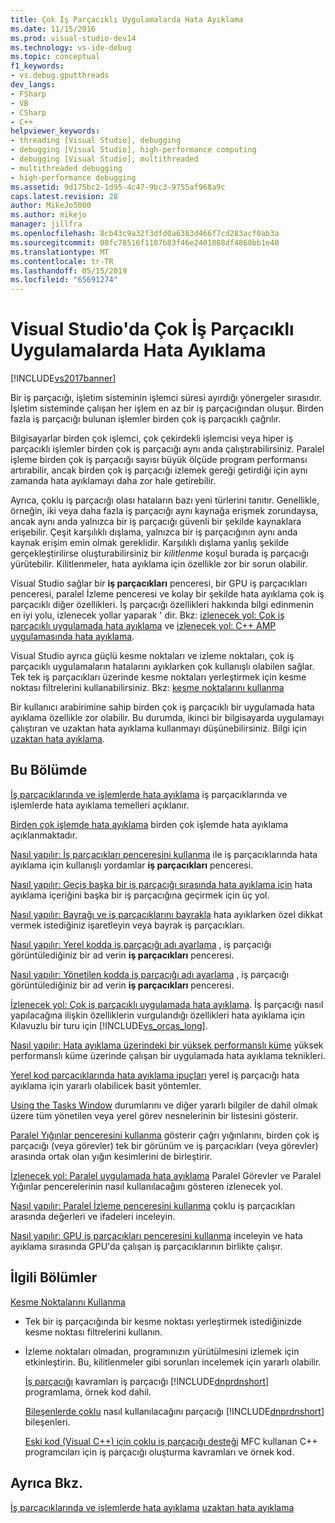 ```yaml
---
title: Çok İş Parçacıklı Uygulamalarda Hata Ayıklama
ms.date: 11/15/2016
ms.prod: visual-studio-dev14
ms.technology: vs-ide-debug
ms.topic: conceptual
f1_keywords:
- vs.debug.gputthreads
dev_langs:
- FSharp
- VB
- CSharp
- C++
helpviewer_keywords:
- threading [Visual Studio], debugging
- debugging [Visual Studio], high-performance computing
- debugging [Visual Studio], multithreaded
- multithreaded debugging
- high-performance debugging
ms.assetid: 9d175bc2-1d95-4c47-9bc3-9755af968a9c
caps.latest.revision: 28
author: MikeJo5000
ms.author: mikejo
manager: jillfra
ms.openlocfilehash: 8cb43c9a32f3dfd0a6383d466f7cd283acf0ab3a
ms.sourcegitcommit: 08fc78516f1107b83f46e2401888df4868bb1e40
ms.translationtype: MT
ms.contentlocale: tr-TR
ms.lasthandoff: 05/15/2019
ms.locfileid: "65691274"
---
```

# <a name="debug-multithreaded-applications-in-visual-studio"></a>Visual Studio'da Çok İş Parçacıklı Uygulamalarda Hata Ayıklama
[!INCLUDE[vs2017banner](../includes/vs2017banner.md)]

Bir iş parçacığı, işletim sisteminin işlemci süresi ayırdığı yönergeler sırasıdır. İşletim sisteminde çalışan her işlem en az bir iş parçacığından oluşur. Birden fazla iş parçacığı bulunan işlemler birden çok iş parçacıklı çağrılır.

 Bilgisayarlar birden çok işlemci, çok çekirdekli işlemcisi veya hiper iş parçacıklı işlemler birden çok iş parçacığı aynı anda çalıştırabilirsiniz. Paralel işleme birden çok iş parçacığı sayısı büyük ölçüde program performansı artırabilir, ancak birden çok iş parçacığı izlemek gereği getirdiği için aynı zamanda hata ayıklamayı daha zor hale getirebilir.

 Ayrıca, çoklu iş parçacığı olası hataların bazı yeni türlerini tanıtır. Genellikle, örneğin, iki veya daha fazla iş parçacığı aynı kaynağa erişmek zorundaysa, ancak aynı anda yalnızca bir iş parçacığı güvenli bir şekilde kaynaklara erişebilir. Çeşit karşılıklı dışlama, yalnızca bir iş parçacığının aynı anda kaynak erişim emin olmak gereklidir. Karşılıklı dışlama yanlış şekilde gerçekleştirilirse oluşturabilirsiniz bir *kilitlenme* koşul burada iş parçacığı yürütebilir. Kilitlenmeler, hata ayıklama için özellikle zor bir sorun olabilir.

 Visual Studio sağlar bir **iş parçacıkları** penceresi, bir GPU iş parçacıkları penceresi, paralel İzleme penceresi ve kolay bir şekilde hata ayıklama çok iş parçacıklı diğer özellikleri. İş parçacığı özellikleri hakkında bilgi edinmenin en iyi yolu, izlenecek yollar yaparak ' dir. Bkz: [izlenecek yol: Çok iş parçacıklı uygulamada hata ayıklama](../debugger/walkthrough-debugging-a-multithreaded-application.md) ve [izlenecek yol: C++ AMP uygulamasında hata ayıklama](https://msdn.microsoft.com/library/40e92ecc-f6ba-411c-960c-b3047b854fb5).

 Visual Studio ayrıca güçlü kesme noktaları ve izleme noktaları, çok iş parçacıklı uygulamaların hatalarını ayıklarken çok kullanışlı olabilen sağlar. Tek tek iş parçacıkları üzerinde kesme noktaları yerleştirmek için kesme noktası filtrelerini kullanabilirsiniz. Bkz: [kesme noktalarını kullanma](../debugger/using-breakpoints.md)

 Bir kullanıcı arabirimine sahip birden çok iş parçacıklı bir uygulamada hata ayıklama özellikle zor olabilir. Bu durumda, ikinci bir bilgisayarda uygulamayı çalıştıran ve uzaktan hata ayıklama kullanmayı düşünebilirsiniz. Bilgi için [uzaktan hata ayıklama](../debugger/remote-debugging.md).

## <a name="in-this-section"></a>Bu Bölümde
 [İş parçacıklarında ve işlemlerde hata ayıklama](../debugger/debug-threads-and-processes.md) iş parçacıklarında ve işlemlerde hata ayıklama temelleri açıklanır.

 [Birden çok işlemde hata ayıklama](../debugger/debug-multiple-processes.md) birden çok işlemde hata ayıklama açıklanmaktadır.

 [Nasıl yapılır: İş parçacıkları penceresini kullanma](../debugger/how-to-use-the-threads-window.md) ile iş parçacıklarında hata ayıklama için kullanışlı yordamlar **iş parçacıkları** penceresi.

 [Nasıl yapılır: Geçiş başka bir iş parçacığı sırasında hata ayıklama için](../debugger/how-to-switch-to-another-thread-while-debugging.md) hata ayıklama içeriğini başka bir iş parçacığına geçirmek için üç yol.

 [Nasıl yapılır: Bayrağı ve iş parçacıklarını bayrakla](../debugger/how-to-flag-and-unflag-threads.md) hata ayıklarken özel dikkat vermek istediğiniz işaretleyin veya bayrak iş parçacıkları.

 [Nasıl yapılır: Yerel kodda iş parçacığı adı ayarlama](../debugger/how-to-set-a-thread-name-in-native-code.md) , iş parçacığı görüntülediğiniz bir ad verin **iş parçacıkları** penceresi.

 [Nasıl yapılır: Yönetilen kodda iş parçacığı adı ayarlama](../debugger/how-to-set-a-thread-name-in-managed-code.md) , iş parçacığı görüntülediğiniz bir ad verin **iş parçacıkları** penceresi.

 [İzlenecek yol: Çok iş parçacıklı uygulamada hata ayıklama](../debugger/walkthrough-debugging-a-multithreaded-application.md).
İş parçacığı nasıl yapılacağına ilişkin özelliklerin vurgulandığı özellikleri hata ayıklama için Kılavuzlu bir turu için [!INCLUDE[vs_orcas_long](../includes/vs-orcas-long-md.md)].

 [Nasıl yapılır: Hata ayıklama üzerindeki bir yüksek performanslı küme](../debugger/how-to-debug-on-a-high-performance-cluster.md) yüksek performanslı küme üzerinde çalışan bir uygulamada hata ayıklama teknikleri.

 [Yerel kod parçacıklarında hata ayıklama ipuçları](../debugger/tips-for-debugging-threads-in-native-code.md) yerel iş parçacığı hata ayıklama için yararlı olabilicek basit yöntemler.

 [Using the Tasks Window](../debugger/using-the-tasks-window.md) durumlarını ve diğer yararlı bilgiler de dahil olmak üzere tüm yönetilen veya yerel görev nesnelerinin bir listesini gösterir.

 [Paralel Yığınlar penceresini kullanma](../debugger/using-the-parallel-stacks-window.md) gösterir çağrı yığınlarını, birden çok iş parçacığı (veya görevler) tek bir görünüm ve iş parçacıkları (veya görevler) arasında ortak olan yığın kesimlerini de birleştirir.

 [İzlenecek yol: Paralel uygulamada hata ayıklama](../debugger/walkthrough-debugging-a-parallel-application.md) Paralel Görevler ve Paralel Yığınlar pencerelerinin nasıl kullanılacağını gösteren izlenecek yol.

 [Nasıl yapılır: Paralel İzleme penceresini kullanma](../debugger/how-to-use-the-parallel-watch-window.md) çoklu iş parçacıkları arasında değerleri ve ifadeleri inceleyin.

 [Nasıl yapılır: GPU iş parçacıkları penceresini kullanma](../debugger/how-to-use-the-gpu-threads-window.md) inceleyin ve hata ayıklama sırasında GPU'da çalışan iş parçacıklarının birlikte çalışır.

## <a name="related-sections"></a>İlgili Bölümler

[Kesme Noktalarını Kullanma](../debugger/using-breakpoints.md)
- Tek bir iş parçacığında bir kesme noktası yerleştirmek istediğinizde kesme noktası filtrelerini kullanın.

- İzleme noktaları olmadan, programınızın yürütülmesini izlemek için etkinleştirin. Bu, kilitlenmeler gibi sorunları incelemek için yararlı olabilir.

  [İş parçacığı](https://msdn.microsoft.com/library/7b46a7d9-c6f1-46d1-a947-ae97471bba87) kavramları iş parçacığı [!INCLUDE[dnprdnshort](../includes/dnprdnshort-md.md)] programlama, örnek kod dahil.

  [Bileşenlerde çoklu](https://msdn.microsoft.com/library/2fc31e68-fb71-4544-b654-0ce720478779) nasıl kullanılacağını parçacığı [!INCLUDE[dnprdnshort](../includes/dnprdnshort-md.md)] bileşenleri.

  [Eski kod (Visual C++) için çoklu iş parçacığı desteği](https://msdn.microsoft.com/library/24425b1f-5031-4c6b-aac7-017115a40e7c) MFC kullanan C++ programcıları için iş parçacığı oluşturma kavramları ve örnek kod.

## <a name="see-also"></a>Ayrıca Bkz.
 [İş parçacıklarında ve işlemlerde hata ayıklama](../debugger/debug-threads-and-processes.md) [uzaktan hata ayıklama](../debugger/remote-debugging.md)
